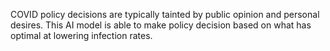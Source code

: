 COVID policy decisions are typically tainted by public opinion and personal desires. This AI model is able to make policy decision based on what has optimal at lowering infection rates.
